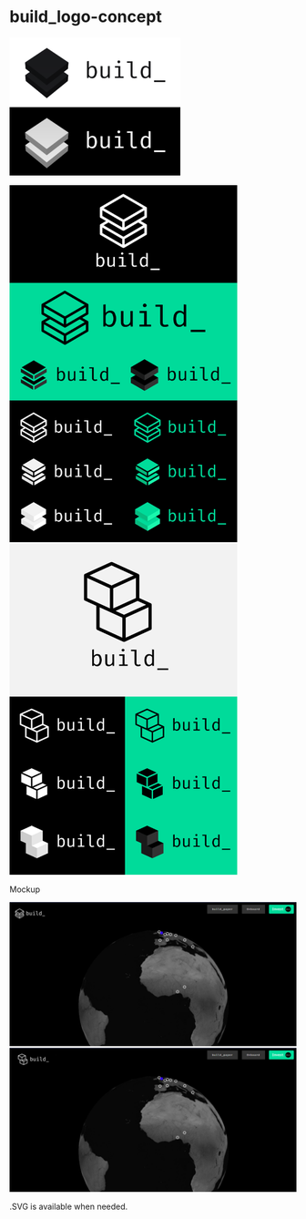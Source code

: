 # build_logo-concept

<img width="300" src="https://github.com/payjoe93/build_logo-concept/blob/main/anim-V1-BK.png"> <img width="300" src="https://github.com/payjoe93/build_logo-concept/blob/main/anim-V1-WH-BG.png">

<img width="400" src="https://github.com/payjoe93/build_logo-concept/blob/main/v1-01.png"> <img width="400" src="https://github.com/payjoe93/build_logo-concept/blob/main/v1-02.png">

Mockup

<img src="https://github.com/payjoe93/build_logo-concept/blob/main/V1/V1-PREVIEW.png">

<img src="https://github.com/payjoe93/build_logo-concept/blob/main/V2/V2-PREVIEW.png">

.SVG is available when needed.
